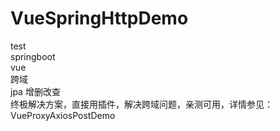 # VueSpringHttpDemo
test
<br>springboot
<br>vue 
<br>跨域
<br>jpa 增删改查
<br>终极解决方案，直接用插件，解决跨域问题，亲测可用，详情参见：VueProxyAxiosPostDemo
